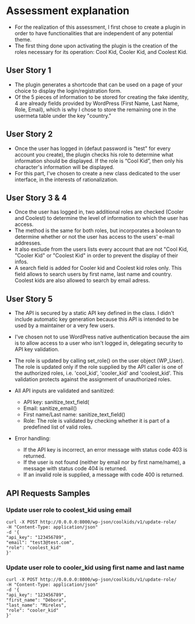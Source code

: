 # Assessment explanation

* For the realization of this assessment, I first chose to create a plugin in order to have functionalities that are independent of any potential theme.
* The first thing done upon activating the plugin is the creation of the roles necessary for its operation: Cool Kid, Cooler Kid, and Coolest Kid.

## User Story 1

* The plugin generates a shortcode that can be used on a page of your choice to display the login/registration form.
* Of the 5 pieces of information to be stored for creating the fake identity, 4 are already fields provided by WordPress (First Name, Last Name, Role, Email), which is why I chose to store the remaining one in the usermeta table under the key "country."

## User Story 2

* Once the user has logged in (defaut password is "test" for every account you create), the plugin checks his role to determine what information should be displayed. If the role is “Cool Kid”, then only his character's information will be displayed.
* For this part, I've chosen to create a new class dedicated to the user interface, in the interests of rationalization.

## User Story 3 & 4

* Once the user has logged in, two additional roles are checked (Cooler and Coolest) to determine the level of information to which the user has access.
* The method is the same for both roles, but incorporates a boolean to determine whether or not the user has access to the users' e-mail addresses.
* It also exclude from the users lists every account that are not "Cool Kid, "Cooler Kid" or "Coolest Kid" in order to prevent the display of their infos.
* A search field is added for Cooler kid and Coolest kid roles only. This field allows to search users by first name, last name and country. Coolest kids are also allowed to search by email adress.

## User Story 5

* The API is secured by a static API key defined in the class. I didn't include automatic key generation because this API is intended to be used by a maintainer or a very few users.
* I've chosen not to use WordPress native authentication because the aim is to allow access to a user who isn't logged in, delegating security to API key validation.
* The role is updated by calling set_role() on the user object (WP_User). The role is updated only if the role supplied by the API caller is one of the authorized roles, i.e. 'cool_kid', 'cooler_kid' and 'coolest_kid'. This validation protects against the assignment of unauthorized roles.
* All API inputs are validated and sanitized:

  * API key: sanitize_text_field(
  * Email: sanitize_email()
  * First name/Last name: sanitize_text_field()
  * Role: The role is validated by checking whether it is part of a predefined list of valid roles.
* Error handling:

  * If the API key is incorrect, an error message with status code 403 is returned.
  * If the user is not found (neither by email nor by first name/name), a message with status code 404 is returned.
  * If an invalid role is supplied, a message with code 400 is returned.

## API Requests Samples

### Update user role to coolest_kid using email

```
curl -X POST http://0.0.0.0:8000/wp-json/coolkids/v1/update-role/
-H "Content-Type: application/json"
-d '{
"api_key": "123456789",
"email": "test3@test.com",
"role": "coolest_kid"
}'
```

### Update user role to cooler_kid using first name and last name
```
curl -X POST http://0.0.0.0:8000/wp-json/coolkids/v1/update-role/
-H "Content-Type: application/json"
-d '{
"api_key": "123456789",
"first_name": "Débora",
"last_name": "Mireles",
"role": "cooler_kid"
}'
```